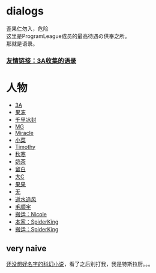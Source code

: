# dialogs

歪果仁勿入，危险<br/>
这里是ProgramLeague成员的最高待遇の供奉之所。<br/>
那就是语录。

### [友情链接：3A收集的语录](https://github.com/DogeStudio/Doge_Quotations)

# 人物

+ [3A](./dialogs/3A.md)
+ [果冻](./dialogs/Jelly.md)
+ [千里冰封](./dialogs/ice1000.md)
+ [MG](./dialogs/MG.md)
+ [Miracle](./dialogs/Miracle.md)
+ [小菜](./dialogs/cai.md)
+ [Timothy](./dialogs/Timothy.md)
+ [秋寒](./dialogs/fallfreeze.md)
+ [奶茶](./dialogs/milktea.md)
+ [留白](./dialogs/keep%23ffffff.md)
+ [大C](./dialogs/Cecilia.md)
+ [果果](./dialogs/guo.md)
+ [无](./dialogs/no.md)
+ [逝水追风](./dialogs/lostwind.md)
+ [毛顺宇](./dialogs/mmmm.md)
+ [搬运：Nicole](https://github.com/sg-first/Doge_Quotations/blob/master/Nicole_Quotations.md)
+ [本家：SpiderKing](./dialogs/SpiderKing.md)
+ [搬运：SpiderKing](https://github.com/sg-first/Doge_Quotations/blob/master/spiderking_wiki.md)

## very naive
[还没想好名字的科幻小说](./dialogs/novel/readme.md)，看了之后别打我，我是特斯拉厨。。。